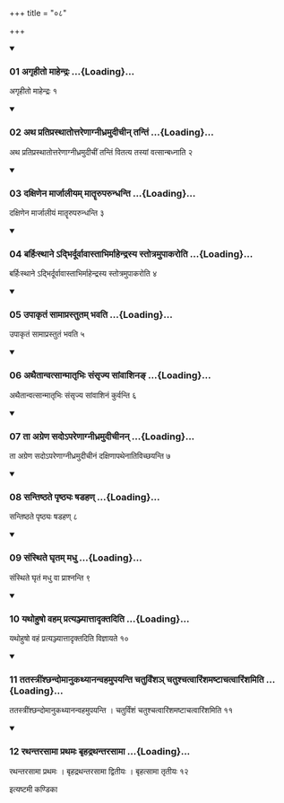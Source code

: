 +++
title = "०८"

+++

<div class="js_include" includetitle="true" newlevelforh1="3" unfilled="" url="/vedAH_yajuH/taittirIyam/sUtram/ApastambaH/shrautam/vishvAsa-prastutiH/21/08/01_agRhIto_mAhendraH.md">
<details open><summary><h3>01 अगृहीतो माहेन्द्रः ...{Loading}...</h3></summary>

अगृहीतो माहेन्द्रः १
</details>
</div>

<div class="js_include collapsed" newlevelforh1="4" title="सर्वाष् टीकाः" url="/vedAH_yajuH/taittirIyam/sUtram/ApastambaH/shrautam/sarvASh_TIkAH/21/08/01_agRhIto_mAhendraH.md"> </div>



<div class="js_include collapsed" newlevelforh1="4" title="मूलम्" url="/vedAH_yajuH/taittirIyam/sUtram/ApastambaH/shrautam/mUlam/21/08/01_agRhIto_mAhendraH.md"> </div>


<div class="js_include" includetitle="true" newlevelforh1="3" unfilled="" url="/vedAH_yajuH/taittirIyam/sUtram/ApastambaH/shrautam/vishvAsa-prastutiH/21/08/02_atha_pratiprasthAtottareNAgnIdhramudIchIn_tantiM.md">
<details open><summary><h3>02 अथ प्रतिप्रस्थातोत्तरेणाग्नीध्रमुदीचीन् तन्तिं ...{Loading}...</h3></summary>

अथ प्रतिप्रस्थातोत्तरेणाग्नीध्रमुदीचीं तन्तिं वितत्य तस्यां वत्सान्बध्नाति २
</details>
</div>

<div class="js_include collapsed" newlevelforh1="4" title="सर्वाष् टीकाः" url="/vedAH_yajuH/taittirIyam/sUtram/ApastambaH/shrautam/sarvASh_TIkAH/21/08/02_atha_pratiprasthAtottareNAgnIdhramudIchIn_tantiM.md"> </div>



<div class="js_include collapsed" newlevelforh1="4" title="मूलम्" url="/vedAH_yajuH/taittirIyam/sUtram/ApastambaH/shrautam/mUlam/21/08/02_atha_pratiprasthAtottareNAgnIdhramudIchIn_tantiM.md"> </div>


<div class="js_include" includetitle="true" newlevelforh1="3" unfilled="" url="/vedAH_yajuH/taittirIyam/sUtram/ApastambaH/shrautam/vishvAsa-prastutiH/21/08/03_daxiNena_mArjAlIyam_mAtRRruparundhanti.md">
<details open><summary><h3>03 दक्षिणेन मार्जालीयम् मातॄरुपरुन्धन्ति ...{Loading}...</h3></summary>

दक्षिणेन मार्जालीयं मातॄरुपरुन्धन्ति ३
</details>
</div>

<div class="js_include collapsed" newlevelforh1="4" title="सर्वाष् टीकाः" url="/vedAH_yajuH/taittirIyam/sUtram/ApastambaH/shrautam/sarvASh_TIkAH/21/08/03_daxiNena_mArjAlIyam_mAtRRruparundhanti.md"> </div>



<div class="js_include collapsed" newlevelforh1="4" title="मूलम्" url="/vedAH_yajuH/taittirIyam/sUtram/ApastambaH/shrautam/mUlam/21/08/03_daxiNena_mArjAlIyam_mAtRRruparundhanti.md"> </div>


<div class="js_include" includetitle="true" newlevelforh1="3" unfilled="" url="/vedAH_yajuH/taittirIyam/sUtram/ApastambaH/shrautam/vishvAsa-prastutiH/21/08/04_barhiHsthAne.adbhirdUrvAvAstAbhirmAhendrasya_stotramupAkaroti.md">
<details open><summary><h3>04 बर्हिःस्थाने ऽद्भिर्दूर्वावास्ताभिर्माहेन्द्रस्य स्तोत्रमुपाकरोति ...{Loading}...</h3></summary>

बर्हिःस्थाने ऽद्भिर्दूर्वावास्ताभिर्माहेन्द्रस्य स्तोत्रमुपाकरोति ४
</details>
</div>

<div class="js_include collapsed" newlevelforh1="4" title="सर्वाष् टीकाः" url="/vedAH_yajuH/taittirIyam/sUtram/ApastambaH/shrautam/sarvASh_TIkAH/21/08/04_barhiHsthAne.adbhirdUrvAvAstAbhirmAhendrasya_stotramupAkaroti.md"> </div>



<div class="js_include collapsed" newlevelforh1="4" title="मूलम्" url="/vedAH_yajuH/taittirIyam/sUtram/ApastambaH/shrautam/mUlam/21/08/04_barhiHsthAne.adbhirdUrvAvAstAbhirmAhendrasya_stotramupAkaroti.md"> </div>


<div class="js_include" includetitle="true" newlevelforh1="3" unfilled="" url="/vedAH_yajuH/taittirIyam/sUtram/ApastambaH/shrautam/vishvAsa-prastutiH/21/08/05_upAkRtaM_sAmAprastutam_bhavati.md">
<details open><summary><h3>05 उपाकृतं सामाप्रस्तुतम् भवति ...{Loading}...</h3></summary>

उपाकृतं सामाप्रस्तुतं भवति ५
</details>
</div>

<div class="js_include collapsed" newlevelforh1="4" title="सर्वाष् टीकाः" url="/vedAH_yajuH/taittirIyam/sUtram/ApastambaH/shrautam/sarvASh_TIkAH/21/08/05_upAkRtaM_sAmAprastutam_bhavati.md"> </div>



<div class="js_include collapsed" newlevelforh1="4" title="मूलम्" url="/vedAH_yajuH/taittirIyam/sUtram/ApastambaH/shrautam/mUlam/21/08/05_upAkRtaM_sAmAprastutam_bhavati.md"> </div>


<div class="js_include" includetitle="true" newlevelforh1="3" unfilled="" url="/vedAH_yajuH/taittirIyam/sUtram/ApastambaH/shrautam/vishvAsa-prastutiH/21/08/06_athaitAnvatsAnmAtRbhiH_saMsRjya_sAMvAshina~N.md">
<details open><summary><h3>06 अथैतान्वत्सान्मातृभिः संसृज्य सांवाशिनङ् ...{Loading}...</h3></summary>

अथैतान्वत्सान्मातृभिः संसृज्य सांवाशिनं कुर्वन्ति ६
</details>
</div>

<div class="js_include collapsed" newlevelforh1="4" title="सर्वाष् टीकाः" url="/vedAH_yajuH/taittirIyam/sUtram/ApastambaH/shrautam/sarvASh_TIkAH/21/08/06_athaitAnvatsAnmAtRbhiH_saMsRjya_sAMvAshina~N.md"> </div>



<div class="js_include collapsed" newlevelforh1="4" title="मूलम्" url="/vedAH_yajuH/taittirIyam/sUtram/ApastambaH/shrautam/mUlam/21/08/06_athaitAnvatsAnmAtRbhiH_saMsRjya_sAMvAshina~N.md"> </div>


<div class="js_include" includetitle="true" newlevelforh1="3" unfilled="" url="/vedAH_yajuH/taittirIyam/sUtram/ApastambaH/shrautam/vishvAsa-prastutiH/21/08/07_tA_agreNa_sado-pareNAgnIdhramudIchInan.md">
<details open><summary><h3>07 ता अग्रेण सदोऽपरेणाग्नीध्रमुदीचीनन् ...{Loading}...</h3></summary>

ता अग्रेण सदोऽपरेणाग्नीध्रमुदीचीनं दक्षिणापथेनातिविच्छयन्ति ७
</details>
</div>

<div class="js_include collapsed" newlevelforh1="4" title="सर्वाष् टीकाः" url="/vedAH_yajuH/taittirIyam/sUtram/ApastambaH/shrautam/sarvASh_TIkAH/21/08/07_tA_agreNa_sado-pareNAgnIdhramudIchInan.md"> </div>



<div class="js_include collapsed" newlevelforh1="4" title="मूलम्" url="/vedAH_yajuH/taittirIyam/sUtram/ApastambaH/shrautam/mUlam/21/08/07_tA_agreNa_sado-pareNAgnIdhramudIchInan.md"> </div>


<div class="js_include" includetitle="true" newlevelforh1="3" unfilled="" url="/vedAH_yajuH/taittirIyam/sUtram/ApastambaH/shrautam/vishvAsa-prastutiH/21/08/08_santiShThate_pRShThyaH_ShaDahaN.md">
<details open><summary><h3>08 सन्तिष्ठते पृष्ठ्यः षडहण् ...{Loading}...</h3></summary>

सन्तिष्ठते पृष्ठ्यः षडहण् ८
</details>
</div>

<div class="js_include collapsed" newlevelforh1="4" title="सर्वाष् टीकाः" url="/vedAH_yajuH/taittirIyam/sUtram/ApastambaH/shrautam/sarvASh_TIkAH/21/08/08_santiShThate_pRShThyaH_ShaDahaN.md"> </div>



<div class="js_include collapsed" newlevelforh1="4" title="मूलम्" url="/vedAH_yajuH/taittirIyam/sUtram/ApastambaH/shrautam/mUlam/21/08/08_santiShThate_pRShThyaH_ShaDahaN.md"> </div>


<div class="js_include" includetitle="true" newlevelforh1="3" unfilled="" url="/vedAH_yajuH/taittirIyam/sUtram/ApastambaH/shrautam/vishvAsa-prastutiH/21/08/09_saMsthite_ghRtam_madhu.md">
<details open><summary><h3>09 संस्थिते घृतम् मधु ...{Loading}...</h3></summary>

संस्थिते घृतं मधु वा प्राश्नन्ति ९
</details>
</div>

<div class="js_include collapsed" newlevelforh1="4" title="सर्वाष् टीकाः" url="/vedAH_yajuH/taittirIyam/sUtram/ApastambaH/shrautam/sarvASh_TIkAH/21/08/09_saMsthite_ghRtam_madhu.md"> </div>



<div class="js_include collapsed" newlevelforh1="4" title="मूलम्" url="/vedAH_yajuH/taittirIyam/sUtram/ApastambaH/shrautam/mUlam/21/08/09_saMsthite_ghRtam_madhu.md"> </div>


<div class="js_include" includetitle="true" newlevelforh1="3" unfilled="" url="/vedAH_yajuH/taittirIyam/sUtram/ApastambaH/shrautam/vishvAsa-prastutiH/21/08/10_yathohuSho_vaham_pratyanjyAttAdRktaditi.md">
<details open><summary><h3>10 यथोहुषो वहम् प्रत्यञ्ज्यात्तादृक्तदिति ...{Loading}...</h3></summary>

यथोहुषो वहं प्रत्यञ्ज्यात्तादृक्तदिति विज्ञायते १०
</details>
</div>

<div class="js_include collapsed" newlevelforh1="4" title="सर्वाष् टीकाः" url="/vedAH_yajuH/taittirIyam/sUtram/ApastambaH/shrautam/sarvASh_TIkAH/21/08/10_yathohuSho_vaham_pratyanjyAttAdRktaditi.md"> </div>



<div class="js_include collapsed" newlevelforh1="4" title="मूलम्" url="/vedAH_yajuH/taittirIyam/sUtram/ApastambaH/shrautam/mUlam/21/08/10_yathohuSho_vaham_pratyanjyAttAdRktaditi.md"> </div>


<div class="js_include" includetitle="true" newlevelforh1="3" unfilled="" url="/vedAH_yajuH/taittirIyam/sUtram/ApastambaH/shrautam/vishvAsa-prastutiH/21/08/11_tatastrIMshChandomAnukathyAnanvahamupayanti_chaturviMsha~n_chatushchatvAriMshamaShTAchatvAriMshamiti.md">
<details open><summary><h3>11 ततस्त्रींश्छन्दोमानुकथ्यानन्वहमुपयन्ति चतुर्विंशञ् चतुश्चत्वारिंशमष्टाचत्वारिंशमिति ...{Loading}...</h3></summary>

ततस्त्रींश्छन्दोमानुकथ्यानन्वहमुपयन्ति । चतुर्विंशं चतुश्चत्वारिंशमष्टाचत्वारिंशमिति ११
</details>
</div>

<div class="js_include collapsed" newlevelforh1="4" title="सर्वाष् टीकाः" url="/vedAH_yajuH/taittirIyam/sUtram/ApastambaH/shrautam/sarvASh_TIkAH/21/08/11_tatastrIMshChandomAnukathyAnanvahamupayanti_chaturviMsha~n_chatushchatvAriMshamaShTAchatvAriMshamiti.md"> </div>



<div class="js_include collapsed" newlevelforh1="4" title="मूलम्" url="/vedAH_yajuH/taittirIyam/sUtram/ApastambaH/shrautam/mUlam/21/08/11_tatastrIMshChandomAnukathyAnanvahamupayanti_chaturviMsha~n_chatushchatvAriMshamaShTAchatvAriMshamiti.md"> </div>


<div class="js_include" includetitle="true" newlevelforh1="3" unfilled="" url="/vedAH_yajuH/taittirIyam/sUtram/ApastambaH/shrautam/vishvAsa-prastutiH/21/08/12_rathantarasAmA_prathamaH_bRhadrathantarasAmA.md">
<details open><summary><h3>12 रथन्तरसामा प्रथमः बृहद्रथन्तरसामा ...{Loading}...</h3></summary>

रथन्तरसामा प्रथमः । बृहद्रथन्तरसामा द्वितीयः । बृहत्सामा तृतीयः १२
</details>
</div>

<div class="js_include collapsed" newlevelforh1="4" title="सर्वाष् टीकाः" url="/vedAH_yajuH/taittirIyam/sUtram/ApastambaH/shrautam/sarvASh_TIkAH/21/08/12_rathantarasAmA_prathamaH_bRhadrathantarasAmA.md"> </div>



<div class="js_include collapsed" newlevelforh1="4" title="मूलम्" url="/vedAH_yajuH/taittirIyam/sUtram/ApastambaH/shrautam/mUlam/21/08/12_rathantarasAmA_prathamaH_bRhadrathantarasAmA.md"> </div>





  
इत्यष्टमी कण्डिका 
